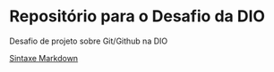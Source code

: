 # Repositório para o Desafio da DIO
Desafio de projeto sobre Git/Github na DIO

[Sintaxe Markdown](https://www.markdownguide.org/basic-syntax/)
